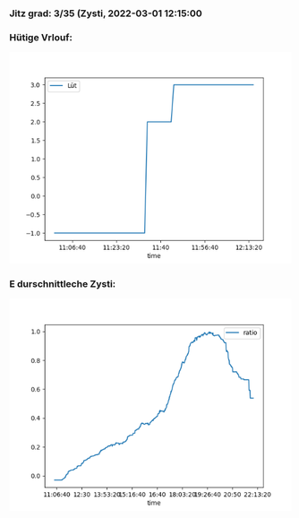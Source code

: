 ### Jitz grad: 3/35 (Zysti, 2022-03-01 12:15:00

### Hütige Vrlouf:
![Graph](Today.png)

### E durschnittleche Zysti:
![Graph](Zysti.png)